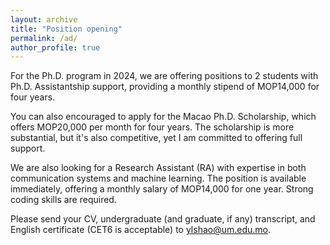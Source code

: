 ```yaml
---
layout: archive
title: "Position opening"
permalink: /ad/
author_profile: true
---
```



For the Ph.D. program in 2024, we are offering positions to 2 students with Ph.D. Assistantship support, providing a monthly stipend of MOP14,000 for four years. 

You can also encouraged to apply for the Macao Ph.D. Scholarship, which offers MOP20,000 per month for four years. The scholarship is more substantial, but it's also competitive, yet I am committed to offering full support.

We are also looking for a Research Assistant (RA) with expertise in both communication systems and machine learning. The position is available immediately, offering a monthly salary of MOP14,000 for one year. Strong coding skills are required.

Please send your CV, undergraduate (and graduate, if any) transcript, and English certificate (CET6 is acceptable) to ylshao@um.edu.mo.
